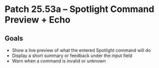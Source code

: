 # Patch 25.53a – Spotlight Command Preview + Echo

## Goals
- Show a live preview of what the entered Spotlight command will do
- Display a short summary or feedback under the input field
- Warn when a command is invalid or unknown
